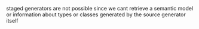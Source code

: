 staged generators are not possible since we cant retrieve a semantic model or information about types or classes generated by the source generator itself